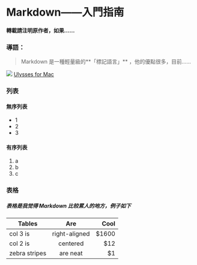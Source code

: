 # Markdown——入門指南
#### 轉載請注明原作者，如果......
### 導語：
> Markdown 是一種輕量級的**「標記語言」** ，他的優點很多，目前......   

![](tu.jpg)
[Ulysses for Mac](https://ulyssesapp.com/)

### 列表

#### 無序列表
* 1  
* 2
* 3

#### 有序列表
1. a
2. b
3. c

### 表格
##### 表格是我觉得 Markdown 比较累人的地方，例子如下
| Tables        | Are           | Cool  |
| ------------- |:-------------:| -----:|
| col 3 is      | right-aligned | $1600 |
| col 2 is      | centered      |   $12 |
| zebra stripes | are neat      |    $1 |
